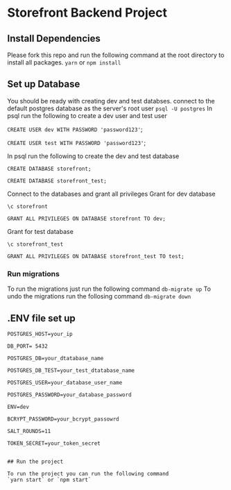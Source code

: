 # Storefront Backend Project

## Install Dependencies 
Please fork this repo and run the following command at the root directory to install all packages.
`yarn` or `npm install`

## Set up Database

You should be ready with creating dev and test databses.
connect to the default postgres database as the server's root user `psql -U postgres`
In psql run the following to create a dev user and test user

`CREATE USER dev WITH PASSWORD 'password123'`;

`CREATE USER test WITH PASSWORD 'password123'`;


In psql run the following to create the dev and test database

`CREATE DATABASE storefront;`

`CREATE DATABASE storefront_test;`

Connect to the databases and grant all privileges
Grant for dev database

`\c storefront`

`GRANT ALL PRIVILEGES ON DATABASE storefront TO dev;`

Grant for test database

`\c storefront_test`

`GRANT ALL PRIVILEGES ON DATABASE storefront_test TO test;`


### Run migrations 

To run the migrations just run the following command 
`db-migrate up`
To undo the migrations run the follosing command 
`db-migrate down`

## .ENV file set up 

```
POSTGRES_HOST=your_ip

DB_PORT= 5432

POSTGRES_DB=your_dtatabase_name

POSTGRES_DB_TEST=your_test_dtatabase_name

POSTGRES_USER=your_database_user_name

POSTGRES_PASSWORD=your_database_password

ENV=dev

BCRYPT_PASSWORD=your_bcrypt_passowrd

SALT_ROUNDS=11

TOKEN_SECRET=your_token_secret
```

```

## Run the project 

To run the project you can run the following command
`yarn start` or `npm start`
